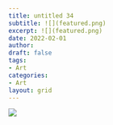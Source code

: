 ```yaml
---
title: untitled 34
subtitle: ![](featured.png)
excerpt: ![](featured.png)
date: 2022-02-01
author:
draft: false
tags:
- Art
categories:
- Art
layout: grid
---
```


![](featured.png)
